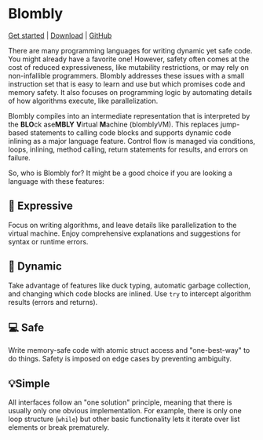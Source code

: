 # Blombly

[Get started](setup.md) | [Download](https://github.com/maniospas/Blombly/releases/latest) | [GitHub](https://github.com/maniospas/Blombly)

There are many programming languages for writing dynamic yet safe code. You might already have a favorite one! However, safety often comes at the cost of reduced expressiveness, like mutability restrictions, or may rely on non-infallible programmers. Blombly addresses these issues with a small instruction set that is easy to learn and use but which promises code and memory safety. It also focuses on programming logic by automating details of how algorithms execute, like parallelization. 

Blombly compiles into an intermediate representation that is interpreted by the **BLO**ck ase**MBLY** **V**irtual **M**achine (blomblyVM). This replaces jump-based statements to calling code blocks and supports dynamic code inlining as a major language feature. Control flow is managed via conditions, loops, inlining, method calling, return statements for results, and errors on failure.

So, who is Blombly for? It might be a good choice if you are looking a language with these features:


## 🚀 Expressive

Focus on writing algorithms, and leave details like parallelization to the virtual machine. Enjoy comprehensive explanations and suggestions for syntax or runtime errors.

## 🦆 Dynamic

Take advantage of features like duck typing, automatic garbage collection, and changing which code blocks are inlined. Use `try` to intercept algorithm results (errors and returns).

## 💻 Safe

Write memory-safe code with atomic struct access and "one-best-way" to do things. Safety is imposed on edge cases by preventing ambiguity.

## 💡Simple

All interfaces follow an "one solution" principle, meaning that there is usually only one obvious implementation. For example, there is only one loop structure (`while`) but other basic functionality lets it iterate over list elements or break prematurely.
